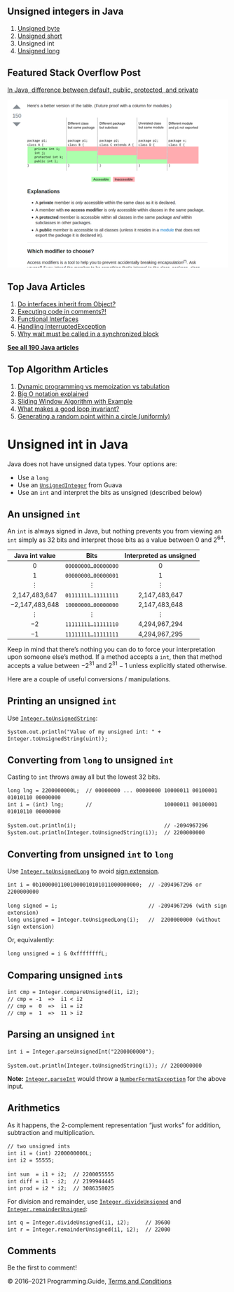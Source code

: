 <span class="underline"></span>

<span class="underline"></span>

## Unsigned integers in Java

1.  [Unsigned byte](unsigned-byte.html)
2.  [Unsigned short](unsigned-short.html)
3.  Unsigned int
4.  [Unsigned long](unsigned-long.html)

## Featured Stack Overflow Post

[In Java, difference between default, public, protected, and private](https://stackoverflow.com/a/33627846/276052)

[<img src="../images/so-featured-33627846.png" alt="StackOverflow screenshot thumbnail" class="screenshot" />](https://stackoverflow.com/a/33627846/276052)

<span class="underline"></span>

## Top Java Articles

1.  [Do interfaces inherit from Object?](do-interfaces-inherit-from-object.html)
2.  [Executing code in comments?!](executing-code-in-comments.html)
3.  [Functional Interfaces](functional-interfaces.html)
4.  [Handling InterruptedException](handling-interrupted-exceptions.html)
5.  [Why wait must be called in a synchronized block](why-wait-must-be-in-synchronized.html)

[**See all 190 Java articles**](index.html)

## Top Algorithm Articles

1.  [Dynamic programming vs memoization vs tabulation](../dynamic-programming-vs-memoization-vs-tabulation.html)
2.  [Big O notation explained](../big-o-notation-explained.html)
3.  [Sliding Window Algorithm with Example](../sliding-window-example.html)
4.  [What makes a good loop invariant?](../what-makes-a-good-loop-invariant.html)
5.  [Generating a random point within a circle (uniformly)](../random-point-within-circle.html)

# Unsigned int in Java

Java does not have unsigned data types. Your options are:

- Use a `long`
- Use an [`UnsignedInteger`](https://guava.dev/releases/snapshot-jre/api/docs/com/google/common/primitives/UnsignedInteger.html) from Guava
- Use an `int` and interpret the bits as unsigned (described below)

## An unsigned `int`

An `int` is always signed in Java, but nothing prevents you from viewing an `int` simply as 32 bits and interpret those bits as a value between 0 and 2<sup>64</sup>.

<table><thead><tr class="header"><th style="text-align: center;">Java int value</th><th style="text-align: center;">Bits</th><th style="text-align: center;">Interpreted as unsigned</th></tr></thead><tbody><tr class="odd"><td style="text-align: center;">0</td><td style="text-align: center;"><code>00000000…00000000</code></td><td style="text-align: center;">0</td></tr><tr class="even"><td style="text-align: center;">1</td><td style="text-align: center;"><code>00000000…00000001</code></td><td style="text-align: center;">1</td></tr><tr class="odd"><td style="text-align: center;">⋮</td><td style="text-align: center;">⋮</td><td style="text-align: center;">⋮</td></tr><tr class="even"><td style="text-align: center;">2,147,483,647</td><td style="text-align: center;"><code>01111111…11111111</code></td><td style="text-align: center;">2,147,483,647</td></tr><tr class="odd"><td style="text-align: center;">−2,147,483,648</td><td style="text-align: center;"><code>10000000…00000000</code></td><td style="text-align: center;">2,147,483,648</td></tr><tr class="even"><td style="text-align: center;">⋮</td><td style="text-align: center;">⋮</td><td style="text-align: center;">⋮</td></tr><tr class="odd"><td style="text-align: center;">−2</td><td style="text-align: center;"><code>11111111…11111110</code></td><td style="text-align: center;">4,294,967,294</td></tr><tr class="even"><td style="text-align: center;">−1</td><td style="text-align: center;"><code>11111111…11111111</code></td><td style="text-align: center;">4,294,967,295</td></tr></tbody></table>

Keep in mind that there’s nothing you can do to force your interpretation upon someone else’s method. If a method accepts a `int`, then that method accepts a value between −2<sup>31</sup> and <span class="nowrap">2<sup>31</sup> − 1</span> unless explicitly stated otherwise.

Here are a couple of useful conversions / manipulations.

## Printing an unsigned `int`

Use [`Integer.toUnsignedString`](https://docs.oracle.com/javase/8/docs/api/java/lang/Integer.html#toUnsignedString-int-):

    System.out.println("Value of my unsigned int: " + Integer.toUnsignedString(uint));

## Converting from `long` to unsigned `int`

Casting to `int` throws away all but the lowest 32 bits.

    long lng = 2200000000L;  // 00000000 ... 00000000 10000011 00100001 01010110 00000000
    int i = (int) lng;       //                       10000011 00100001 01010110 00000000

    System.out.println(i);                            // -2094967296
    System.out.println(Integer.toUnsignedString(i));  // 2200000000

## Converting from unsigned `int` to `long`

Use [`Integer.toUnsignedLong`](https://docs.oracle.com/javase/8/docs/api/java/lang/Integer.html#toUnsignedLong-int-) to avoid [sign extension](https://en.wikipedia.org/wiki/Sign_extension).

    int i = 0b10000011001000010101011000000000;  // -2094967296 or 2200000000

    long signed = i;                             // -2094967296 (with sign extension)
    long unsigned = Integer.toUnsignedLong(i);   //  2200000000 (without sign extension)

Or, equivalently:

    long unsigned = i & 0xffffffffL;

## Comparing unsigned `int`s

    int cmp = Integer.compareUnsigned(i1, i2);
    // cmp = -1  =>  i1 < i2
    // cmp =  0  =>  i1 = i2
    // cmp =  1  =>  11 > i2

## Parsing an unsigned `int`

    int i = Integer.parseUnsignedInt("2200000000");

    System.out.println(Integer.toUnsignedString(i)); // 2200000000

**Note:** [`Integer.parseInt`](https://docs.oracle.com/javase/8/docs/api/java/lang/Integer.html#parseInt-java.lang.String-) would throw a [`NumberFormatException`](https://docs.oracle.com/javase/8/docs/api/java/lang/NumberFormatException.html) for the above input.

## Arithmetics

As it happens, the 2-complement representation “just works” for addition, subtraction and multiplication.

    // two unsigned ints
    int i1 = (int) 2200000000L;
    int i2 = 55555;

    int sum  = i1 + i2;  // 2200055555
    int diff = i1 - i2;  // 2199944445
    int prod = i2 * i2;  // 3086358025

For division and remainder, use [`Integer.divideUnsigned`](https://docs.oracle.com/javase/8/docs/api/java/lang/Integer.html#divideUnsigned-int-int-) and [`Integer.remainderUnsigned`](https://docs.oracle.com/javase/8/docs/api/java/lang/Integer.html#remainderUnsigned-int-int-):

    int q = Integer.divideUnsigned(i1, i2);     // 39600
    int r = Integer.remainderUnsigned(i1, i2);  // 22000

## Comments

Be the first to comment!

© 2016–2021 Programming.Guide, [Terms and Conditions](../terms-and-conditions.html)
